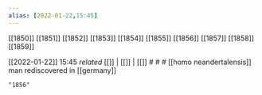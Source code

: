 ```yaml
---
alias: [2022-01-22,15:45]
---
```

[[1850]] [[1851]] [[1852]] [[1853]] [[1854]] [[1855]] [[1856]] [[1857]] [[1858]] [[1859]]

[[2022-01-22]] 15:45 _related_ [[]] | [[]] | [[]] # # #
[[homo neandertalensis]] man rediscovered in [[germany]]
```query
"1856"
```